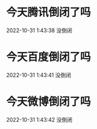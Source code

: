 # 今天腾讯倒闭了吗

2022-10-31 1:43:38 没倒闭

# 今天百度倒闭了吗

2022-10-31 1:43:41 没倒闭

# 今天微博倒闭了吗

2022-10-31 1:43:42 没倒闭

